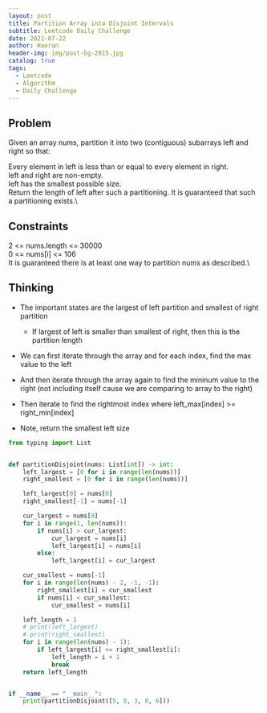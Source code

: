 ```yaml
---
layout: post
title: Partition Array into Disjoint Intervals
subtitle: Leetcode Daily Challenge
date: 2021-07-22
author: Haoran
header-img: img/post-bg-2015.jpg
catalog: true
tags: 
  - Leetcode
  - Algorithm
  - Daily Challenge
---
```



## Problem
Given an array nums, partition it into two (contiguous) subarrays left and right so that:

Every element in left is less than or equal to every element in right.\
left and right are non-empty.\
left has the smallest possible size.\
Return the length of left after such a partitioning.  It is guaranteed that such a partitioning exists.\

## Constraints
2 <= nums.length <= 30000\
0 <= nums[i] <= 106\
It is guaranteed there is at least one way to partition nums as described.\
 

## Thinking
* The important states are the largest of left partition and smallest of right partition
    * If largest of left is smaller than smallest of right, then this is the partition length

* We can first iterate through the array and for each index, find the max value to the left

* And then iterate through the array again to find the mininum value to the right (not including itself cause we are comparing to array to the right)

* Then iterate to find the rightmost index where left_max[index] >= right_min[index]

* Note, return the smallest left size

```python
from typing import List


def partitionDisjoint(nums: List[int]) -> int:
    left_largest = [0 for i in range(len(nums))]
    right_smallest = [0 for i in range(len(nums))]

    left_largest[0] = nums[0]
    right_smallest[-1] = nums[-1]

    cur_largest = nums[0]
    for i in range(1, len(nums)):
        if nums[i] > cur_largest:
            cur_largest = nums[i]
            left_largest[i] = nums[i]
        else:
            left_largest[i] = cur_largest

    cur_smallest = nums[-1]
    for i in range(len(nums) - 2, -1, -1):
        right_smallest[i] = cur_smallest
        if nums[i] < cur_smallest:
            cur_smallest = nums[i]

    left_length = 1
    # print(left_largest)
    # print(right_smallest)
    for i in range(len(nums) - 1):
        if left_largest[i] <= right_smallest[i]:
            left_length = i + 1
            break
    return left_length


if __name__ == "__main__":
    print(partitionDisjoint([5, 0, 3, 8, 6]))
```